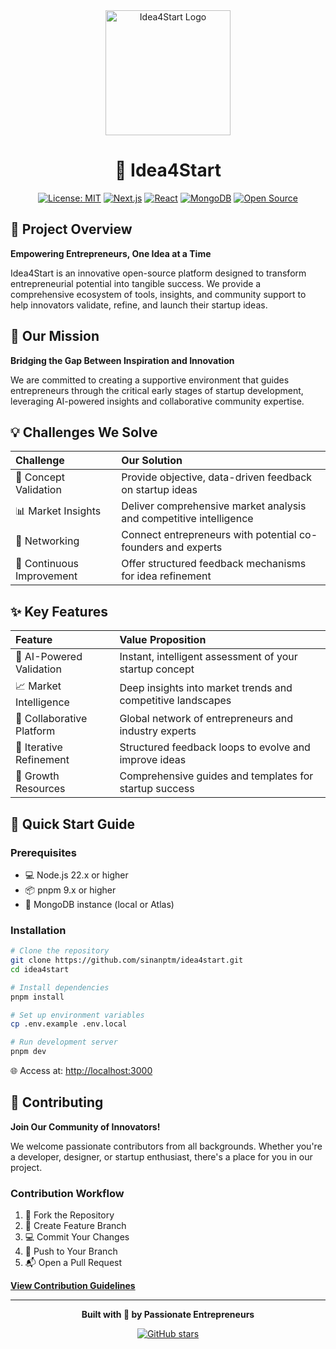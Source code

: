 <div align="center">
  <picture>
    <source media="(prefers-color-scheme: dark)" srcset="https://github.com/user-attachments/assets/b3e4f587-d759-4590-a603-dcc6522a57cd">
    <img src="https://github.com/user-attachments/assets/b3e4f587-d759-4590-a603-dcc6522a57cd" alt="Idea4Start Logo" width="200">
  </picture>

  # 🚀 Idea4Start <br/> 
  [![License: MIT](https://img.shields.io/badge/License-MIT-yellow.svg?style=flat-square)](https://opensource.org/licenses/MIT)
  [![Next.js](https://img.shields.io/badge/Next.js-15.x-black?style=flat-square)](https://nextjs.org/)
  [![React](https://img.shields.io/badge/React-19.x-blue?style=flat-square)](https://react.dev/)
  [![MongoDB](https://img.shields.io/badge/MongoDB-4.x-green?style=flat-square)](https://www.mongodb.com/)
  [![Open Source](https://img.shields.io/badge/Open-Source-brightgreen?style=flat-square)](https://opensource.org/)
</div>

## 🌟 Project Overview

**Empowering Entrepreneurs, One Idea at a Time**

Idea4Start is an innovative open-source platform designed to transform entrepreneurial potential into tangible success. We provide a comprehensive ecosystem of tools, insights, and community support to help innovators validate, refine, and launch their startup ideas.

## 🎯 Our Mission

**Bridging the Gap Between Inspiration and Innovation**

We are committed to creating a supportive environment that guides entrepreneurs through the critical early stages of startup development, leveraging AI-powered insights and collaborative community expertise.

## 💡 Challenges We Solve

| Challenge | Our Solution |
|:----------|:-------------|
| 🚫 Concept Validation | Provide objective, data-driven feedback on startup ideas |
| 📊 Market Insights | Deliver comprehensive market analysis and competitive intelligence |
| 👥 Networking | Connect entrepreneurs with potential co-founders and experts |
| 🔄 Continuous Improvement | Offer structured feedback mechanisms for idea refinement |

## ✨ Key Features

| Feature | Value Proposition |
|:--------|:------------------|
| 🧠 AI-Powered Validation | Instant, intelligent assessment of your startup concept |
| 📈 Market Intelligence | Deep insights into market trends and competitive landscapes |
| 🤝 Collaborative Platform | Global network of entrepreneurs and industry experts |
| 🔬 Iterative Refinement | Structured feedback loops to evolve and improve ideas |
| 🚀 Growth Resources | Comprehensive guides and templates for startup success |

## 🚀 Quick Start Guide

### Prerequisites

- 💻 Node.js 22.x or higher
- 📦 pnpm 9.x or higher
- 💾 MongoDB instance (local or Atlas)

### Installation

```bash
# Clone the repository
git clone https://github.com/sinanptm/idea4start.git
cd idea4start

# Install dependencies
pnpm install

# Set up environment variables
cp .env.example .env.local

# Run development server
pnpm dev
```

🌐 Access at: [http://localhost:3000](http://localhost:3000)

## 🤝 Contributing

**Join Our Community of Innovators!**

We welcome passionate contributors from all backgrounds. Whether you're a developer, designer, or startup enthusiast, there's a place for you in our project.

### Contribution Workflow

1. 🍴 Fork the Repository
2. 🌿 Create Feature Branch
3. 💻 Commit Your Changes
4. 🚀 Push to Your Branch
5. 📬 Open a Pull Request

**[View Contribution Guidelines](CONTRIBUTING.md)**

---

<div align="center">

**Built with 💖 by Passionate Entrepreneurs**

[![GitHub stars](https://img.shields.io/github/stars/sinanptm/idea4start?style=social)](https://github.com/sinanptm/idea4start)

</div>
